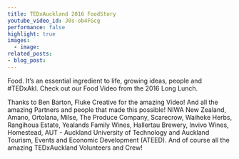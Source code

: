 ```yaml
---
title: TEDxAuckland 2016 FoodStory
youtube_video_id: J0s-ob4FGcg
performance: false
highlight: true
images:
  - image:
related_posts:
- blog_post:
---
```


Food. It’s an essential ingredient to life, growing ideas, people and #TEDxAkl. Check out our Food Video from the 2016 Long Lunch.

Thanks to Ben Barton, Fluke Creative for the amazing Video! And all the amazing Partners and people that made this possible! NIWA New Zealand, Amano, Ortolana, Milse, The Produce Company, Scarecrow, Waiheke Herbs, Rangihoua Estate, Yealands Family Wines, Hallertau Brewery, Invivo Wines, Homestead, AUT - Auckland University of Technology and Auckland Tourism, Events and Economic Development (ATEED). And of course all the amazing TEDxAuckland Volunteers and Crew!
